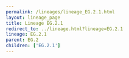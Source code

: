 ```yaml
---
permalink: /lineages/lineage_EG.2.1.html
layout: lineage_page
title: Lineage EG.2.1
redirect_to: ../lineage.html?lineage=EG.2.1
lineage: EG.2.1
parent: EG.2
children: ['EG.2.1']
---
```

